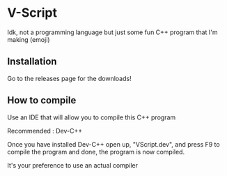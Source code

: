# V-Script

Idk, not a programming language but just some fun C++ program that I'm making (emoji)

## Installation

Go to the releases page for the downloads!

## How to compile

Use an IDE that will allow you to compile this C++ program

Recommended : Dev-C++

Once you have installed Dev-C++ open up, "VScript.dev", and press F9 to compile the program
and done, the program is now compiled.

It's your preference to use an actual compiler
